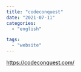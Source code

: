 ```yaml
---
title: "codeconquest"
date: "2021-07-11"
categories:
  - "english"

tags:
  - "website"
---
```


https://codeconquest.com/

